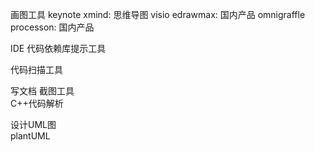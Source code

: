 画图工具
    keynote
    xmind: 思维导图
    visio
    edrawmax: 国内产品
    omnigraffle
    processon: 国内产品

IDE
    代码依赖库提示工具  

代码扫描工具

写文档
    截图工具  
    C++代码解析  

设计UML图  
    plantUML
